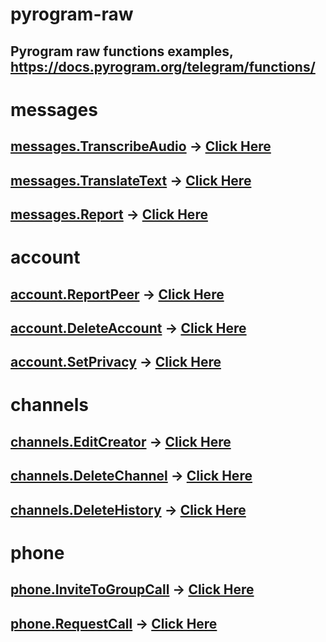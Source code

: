 # pyrogram-raw
## Pyrogram raw functions examples, https://docs.pyrogram.org/telegram/functions/

# messages
## [messages.TranscribeAudio](https://docs.pyrogram.org/telegram/functions/messages/transcribe-audio) -> [Click Here](https://github.com/x72x/pyrogram-raw/blob/main/transcribe-audio.py)
## [messages.TranslateText](https://docs.pyrogram.org/telegram/functions/messages/translate-text) -> [Click Here](https://github.com/x72x/pyrogram-raw/blob/main/translate-text.py)
## [messages.Report](https://docs.pyrogram.org/telegram/functions/messages/report) -> [Click Here](https://github.com/x72x/pyrogram-raw/blob/main/report-messages.py)

# account
## [account.ReportPeer](https://docs.pyrogram.org/telegram/functions/account/report-peer) -> [Click Here](https://github.com/x72x/pyrogram-raw/blob/main/report-peer.py)
## [account.DeleteAccount](https://docs.pyrogram.org/telegram/functions/account/delete-account) -> [Click Here](https://github.com/x72x/pyrogram-raw/blob/main/delete-account.py)
## [account.SetPrivacy](https://docs.pyrogram.org/telegram/functions/account/set-privacy) -> [Click Here](https://github.com/x72x/pyrogram-raw/blob/main/set-privacy.py)


# channels
## [channels.EditCreator](https://docs.pyrogram.org/telegram/functions/channels/edit-creator) -> [Click Here](https://github.com/x72x/pyrogram-raw/blob/main/transfer-ownership.py)
## [channels.DeleteChannel](https://docs.pyrogram.org/telegram/functions/channels/delete-channel) -> [Click Here](https://github.com/x72x/pyrogram-raw/blob/main/delete-channel.py)
## [channels.DeleteHistory](https://docs.pyrogram.org/telegram/functions/channels/delete-history) -> [Click Here](https://github.com/x72x/pyrogram-raw/blob/main/delete-history.py)

# phone
## [phone.InviteToGroupCall](https://docs.pyrogram.org/telegram/functions/phone/invite-to-group-call) -> [Click Here](https://github.com/x72x/pyrogram-raw/blob/main/invite_to_group_call.py)
## [phone.RequestCall](https://docs.pyrogram.org/telegram/functions/phone/request-call) -> [Click Here](https://github.com/x72x/pyrogram-raw/blob/main/request-call.py)


